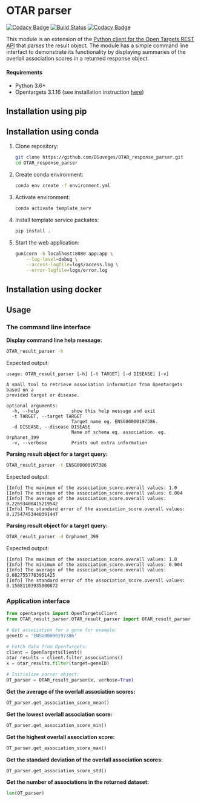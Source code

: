 # OTAR parser

[![Codacy Badge](https://api.codacy.com/project/badge/Grade/ab0fc19c6def4bffb44ce6d89f75df85)](https://www.codacy.com/app/DSuveges/OTAR_response_parser?utm_source=github.com&amp;utm_medium=referral&amp;utm_content=DSuveges/OTAR_response_parser&amp;utm_campaign=Badge_Grade)
[![Build Status](https://travis-ci.org/DSuveges/OTAR_response_parser.svg?branch=master)](https://travis-ci.org/DSuveges/OTAR_response_parser)
[![Codacy Badge](https://api.codacy.com/project/badge/Coverage/ab0fc19c6def4bffb44ce6d89f75df85)](https://www.codacy.com/app/DSuveges/OTAR_response_parser?utm_source=github.com&utm_medium=referral&utm_content=DSuveges/OTAR_response_parser&utm_campaign=Badge_Coverage)

This module is an extension of the [Python client for the Open Targets REST API](https://github.com/opentargets/opentargets-py) 
that parses the result object. The module has a simple command line interfact to demonstrate its functionality by displaying 
summaries of the overlall association scores in a returned response object.

#### Requirements

* Python 3.6+
* Opentargets 3.1.16 (see installation instruction [here](https://opentargets.readthedocs.io/en/stable/))

## Installation using pip

## Installation using conda

1. Clone repository:
    ```bash
    git clone https://github.com/DSuveges/OTAR_response_parser.git
    cd OTAR_response_parser
    ```
    
2. Create conda environment:

    ```bash
    conda env create -f environment.yml
    ```
    
3. Activate environment:

    ```bash
    conda activate template_serv
    ```
4. Install template service packates:

    ```bash
    pip install .
    ```
5. Start the web application:

    ```bash
    gunicorn -b localhost:8080 app:app \
        --log-level=debug \
        --access-logfile=logs/access.log \
        --error-logfile=logs/error.log
    ```

## Installation using docker

## Usage

### The command line interface

**Display command line help message:**

```bash
OTAR_result_parser -h
``` 

Expected output:
```
usage: OTAR_result_parser [-h] [-t TARGET] [-d DISEASE] [-v]

A small tool to retrieve association information from Opentargets based on a
provided target or disease.

optional arguments:
  -h, --help            show this help message and exit
  -t TARGET, --target TARGET
                        Target name eg. ENSG00000197386.
  -d DISEASE, --disease DISEASE
                        Name of schema eg. association. eg. Orphanet_399
  -v, --verbose         Prints out extra information
```

**Parsing result object for a target query:**

```bash
OTAR_result_parser -t ENSG00000197386
``` 

Expected output:

```
[Info] The maximum of the association_score.overall values: 1.0
[Info] The minimum of the association_score.overall values: 0.004
[Info] The average of the association_score.overall values: 0.22693400415219542
[Info] The standard error of the association_score.overall values: 0.17547453440391447
```

**Parsing result object for a target query:**

```bash
OTAR_result_parser -d Orphanet_399
``` 

Expected output:

```
[Info] The maximum of the association_score.overall values: 1.0
[Info] The minimum of the association_score.overall values: 0.004
[Info] The average of the association_score.overall values: 0.0827557783951425
[Info] The standard error of the association_score.overall values: 0.15081103935000872
```

### Application interface

```python
from opentargets import OpenTargetsClient
from OTAR_result_parser.OTAR_result_parser import OTAR_result_parser

# Get association for a gene for example:
geneID = 'ENSG00000197386'

# Fetch data from OpenTargets:
client = OpenTargetsClient()
otar_results = client.filter_associations()
x = otar_results.filter(target=geneID)

# Initialize parser object:
OT_parser = OTAR_result_parser(x, verbose=True)
```

**Get the average of the overlall association scores:**

```python
OT_parser.get_association_score_mean()
```

**Get the lowest overlall association score:**

```python
OT_parser.get_association_score_min()
```
**Get the highest overlall association score:**

```python
OT_parser.get_association_score_max()
```
**Get the standard deviation of the overlall association scores:**

```python
OT_parser.get_association_score_std()
```

**Get the number of associations in the returned dataset:**

```python
len(OT_parser)
```